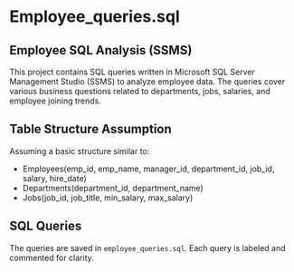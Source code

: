 # Employee_queries.sql
## Employee SQL Analysis (SSMS)
This project contains SQL queries written in Microsoft SQL Server Management Studio (SSMS) to analyze employee data. The queries cover various business questions related to departments, jobs, salaries, and employee joining trends.
## Table Structure Assumption
Assuming a basic structure similar to:
- Employees(emp_id, emp_name, manager_id, department_id, job_id, salary, hire_date)
- Departments(department_id, department_name)
- Jobs(job_id, job_title, min_salary, max_salary)
## SQL Queries
The queries are saved in `employee_queries.sql`. Each query is labeled and commented for clarity.
